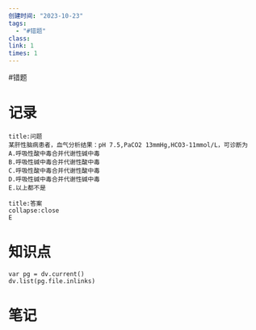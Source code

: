 ```yaml
---
创建时间: "2023-10-23"
tags:
  - "#错题"
class: 
link: 1
times: 1
---
```

#错题


记录
==
```ad-question
title:问题
某肝性脑病患者，血气分析结果：pH 7.5,PaCO2 13mmHg,HCO3-11mmol/L，可诊断为
A.呼吸性酸中毒合并代谢性碱中毒
B.呼吸性碱中毒合并代谢性酸中毒
C.呼吸性酸中毒合并代谢性酸中毒
D.呼吸性碱中毒合并代谢性碱中毒
E.以上都不是
```

```ad-note
title:答案
collapse:close
E
```

知识点
==
```dataviewjs
var pg = dv.current()
dv.list(pg.file.inlinks)
```

笔记
==